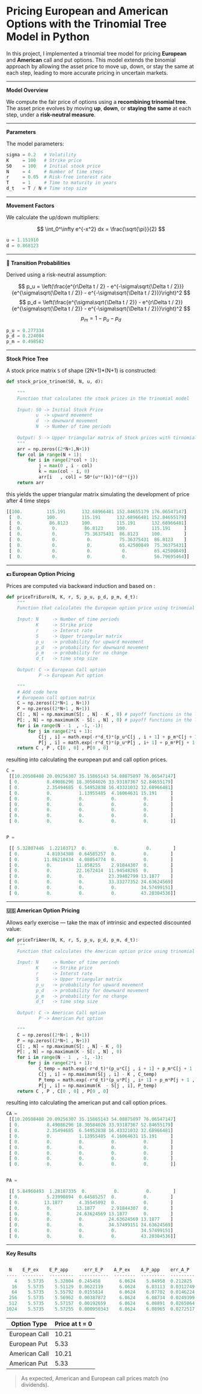 
**Pricing European and American Options with the Trinomial Tree Model in Python**
=================================================================================

In this project, I implemented a trinomial tree model for pricing **European** and **American** call and put options. This model extends the binomial approach by allowing the asset price to move up, down, or stay the same at each step, leading to more accurate pricing in uncertain markets.


---


**Model Overview**

We compute the fair price of options using a **recombining trinomial tree**. The asset price evolves by moving **up**, **down**, or **staying the same** at each step, under a **risk-neutral measure**.

---


**Parameters**

The model parameters:

```python
sigma = 0.2   # Volatility
K     = 100   # Strike price
S0    = 100   # Initial stock price
N     = 4     # Number of time steps
r     = 0.05  # Risk-free interest rate
T     = 1     # Time to maturity in years
d_t   = T / N # Time step size
```

---

**Movement Factors**

We calculate the up/down multipliers:

$$
\int_0^\infty e^{-x^2} dx = \frac{\sqrt{\pi}}{2}
$$


```python
u = 1.151910
d = 0.868123
```

---

**🎲 Transition Probabilities**

Derived using a risk-neutral assumption:

$$ 
p_u = \left(\frac{e^{r\Delta t / 2} - e^{-\sigma\sqrt{\Delta t / 2}}}{e^{\sigma\sqrt{\Delta t / 2}} - e^{-\sigma\sqrt{\Delta t / 2}}}\right)^2
$$ 
$$ 
p_d = \left(\frac{e^{\sigma\sqrt{\Delta t / 2}} - e^{r\Delta t / 2}}{e^{\sigma\sqrt{\Delta t / 2}} - e^{-\sigma\sqrt{\Delta t / 2}}}\right)^2
$$ 
$$ 
p_m = 1 - p_u - p_d
$$ 

```python
p_u = 0.277334
p_d = 0.224084
p_m = 0.498582
```

---

**Stock Price Tree**

A stock price matrix `S` of shape (2N+1)*(N+1)  is constructed:

```python
def stock_price_trinom(S0, N, u, d):
    
    """
    Function that calculates the stock prices in the trinomial model
    
    Input: S0 -> Initial Stock Price
           u  -> upward movement
           d  -> downward movement
           N  -> Number of time periods
       
    Output: S -> Upper triangular matrix of Stock prices with tirnomial model
    """
    arr = np.zeros((2*N+1,N+1))
    for col in range(N + 1):
        for i in range(2*col + 1):
            j = max(0 , i - col)
            k = max(col - i, 0)
            arr[i   , col] = S0*(u**(k))*(d**(j))
    return arr    
```

this yields the upper triangular matrix simulating the development of price after 4 time steps

```python
[[100.         115.191      132.68966481 152.84655179 176.06547147]
 [  0.         100.         115.191      132.68966481 152.84655179]
 [  0.          86.8123     100.         115.191      132.68966481]
 [  0.           0.          86.8123     100.         115.191     ]
 [  0.           0.          75.36375431  86.8123     100.        ]
 [  0.           0.           0.          75.36375431  86.8123    ]
 [  0.           0.           0.          65.42500849  75.36375431]
 [  0.           0.           0.           0.          65.42500849]
 [  0.           0.           0.           0.          56.79695464]]
```

---

**💵 European Option Pricing**

Prices are computed via backward induction and based on :

```python
def priceTriEuro(N, K, r, S, p_u, p_d, p_m, d_t):
    """
    Function that calculates the European option price using trinomial model
    
    Input: N     -> Number of time periods
           K     -> Strike price
           r     -> Interst rate
           S     -> Upper triangular matrix
           p_u   -> probability for upward movement
           p_d   -> probability for downward movement
           p_m   -> probability for no change
           d_t   -> time step size
       
    Output: C -> European Call option 
            P -> European Put option 

    """
    # Add code here
    # European call option matrix
    C = np.zeros((2*N+1 , N+1))
    P = np.zeros((2*N+1 , N+1))
    C[: , N] = np.maximum(S[: , N] - K , 0) # payoff functions in the last step
    P[: , N] = np.maximum(K - S[: , N] , 0) # payoff functions in the last step
    for i in range(N - 1  , -1, -1):
        for j in range(2*i + 1):
            C[j , i] = math.exp(-r*d_t)*(p_u*C[j , i + 1] + p_m*C[j + 1 , i+1] + p_d*C[j+2 , i+ 1])
            P[j , i] = math.exp(-r*d_t)*(p_u*P[j , i+ 1] + p_m*P[j + 1 , i+ 1] + p_d*P[j+2 , i+ 1])
    return C , P , C[0 , 0] , P[0 , 0]
```

resulting into calculating the european put and call option prices.

```python
C = 
 [[10.20508408 20.09256307 35.15865143 54.08875897 76.06547147]
 [ 0.          8.49086296 18.30584026 33.93187367 52.84655179]
 [ 0.          2.35494685  6.54952838 16.43321032 32.68966481]
 [ 0.          0.          1.13955485  4.16064631 15.191     ]
 [ 0.          0.          0.          0.          0.        ]
 [ 0.          0.          0.          0.          0.        ]
 [ 0.          0.          0.          0.          0.        ]
 [ 0.          0.          0.          0.          0.        ]
 [ 0.          0.          0.          0.          0.        ]]


P = 

 [[ 5.32807446  1.22103717  0.          0.          0.        ]
 [ 0.          4.81034308  0.64585257  0.          0.        ]
 [ 0.         11.86210434  4.08054774  0.          0.        ]
 [ 0.          0.         11.858255    2.91844307  0.        ]
 [ 0.          0.         22.1672414  11.94548265  0.        ]
 [ 0.          0.          0.         23.39402799 13.1877    ]
 [ 0.          0.          0.         33.33277352 24.63624569]
 [ 0.          0.          0.          0.         34.57499151]
 [ 0.          0.          0.          0.         43.20304536]]
```

---

**🇺🇸 American Option Pricing**

Allows early exercise — take the max of intrinsic and expected discounted value:

```python
def priceTriAmer(N, K, r, S, p_u, p_d, p_m, d_t):
    """
    Function that calculates the American option price using trinomial model
    
    Input: N     -> Number of time periods
           K     -> Strike price
           r     -> Interst rate
           S     -> Upper triangular matrix
           p_u   -> probability for upward movement
           p_d   -> probability for downward movement
           p_m   -> probability for no change
           d_t   -> time step size
       
    Output: C -> American Call option 
            P -> American Put option 

    """
    C = np.zeros((2*N+1 , N+1))
    P = np.zeros((2*N+1 , N+1))
    C[: , N] = np.maximum(S[: , N] - K , 0)
    P[: , N] = np.maximum(K - S[: , N] , 0)
    for i in range(N - 1  , -1, -1):
        for j in range(2*i + 1):
            C_temp = math.exp(-r*d_t)*(p_u*C[j , i + 1] + p_m*C[j + 1 , i+1] + p_d*C[j+2 , i+ 1])
            C[j , i] = np.maximum(S[j , i] - K , C_temp)
            P_temp = math.exp(-r*d_t)*(p_u*P[j , i+ 1] + p_m*P[j + 1 , i+ 1] + p_d*P[j+2 , i+ 1])
            P[j , i] = np.maximum(K  - S[j , i], P_temp)
    return C , P , C[0 , 0] , P[0 , 0]
```

resulting into calculating the american put and call option prices.

```python
CA = 
 [[10.20508408 20.09256307 35.15865143 54.08875897 76.06547147]
 [ 0.          8.49086296 18.30584026 33.93187367 52.84655179]
 [ 0.          2.35494685  6.54952838 16.43321032 32.68966481]
 [ 0.          0.          1.13955485  4.16064631 15.191     ]
 [ 0.          0.          0.          0.          0.        ]
 [ 0.          0.          0.          0.          0.        ]
 [ 0.          0.          0.          0.          0.        ]
 [ 0.          0.          0.          0.          0.        ]
 [ 0.          0.          0.          0.          0.        ]]


PA = 

 [[ 5.84960493  1.28187335  0.          0.          0.        ]
 [ 0.          5.23990894  0.64585257  0.          0.        ]
 [ 0.         13.1877      4.35545092  0.          0.        ]
 [ 0.          0.         13.1877      2.91844307  0.        ]
 [ 0.          0.         24.63624569 13.1877      0.        ]
 [ 0.          0.          0.         24.63624569 13.1877    ]
 [ 0.          0.          0.         34.57499151 24.63624569]
 [ 0.          0.          0.          0.         34.57499151]
 [ 0.          0.          0.          0.         43.20304536]]
```

---

**Key Results**

```python

 N    E_P_ex    E_P_app      err_E_P    A_P_ex    A_P_app    err_A_P
----  --------  ---------  -----------  --------  ---------  ---------
   4    5.5735    5.32804  0.245458       6.0624    5.84958  0.212825
  16    5.5735    5.51129  0.0622119      6.0624    6.03113  0.0312749
  64    5.5735    5.55792  0.0155814      6.0624    6.07702  0.0146224
 256    5.5735    5.56962  0.00387872     6.0624    6.08734  0.0249399
 512    5.5735    5.57157  0.00192659     6.0624    6.08891  0.0265064
1024    5.5735    5.57255  0.000950343    6.0624    6.08965  0.0272517

```

| Option Type       | Price at t = 0 |
|-------------------|------------------------|
| European Call     | 10.21                  |
| European Put      | 5.33                   |
| American Call     | 10.21                  |
| American Put      | 5.33                   |

> As expected, American and European call prices match (no dividends).
